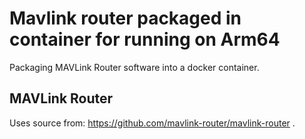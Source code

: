 # Mavlink router packaged in container for running on Arm64

Packaging MAVLink Router software into a docker container.


## MAVLink Router

Uses source from: https://github.com/mavlink-router/mavlink-router .

